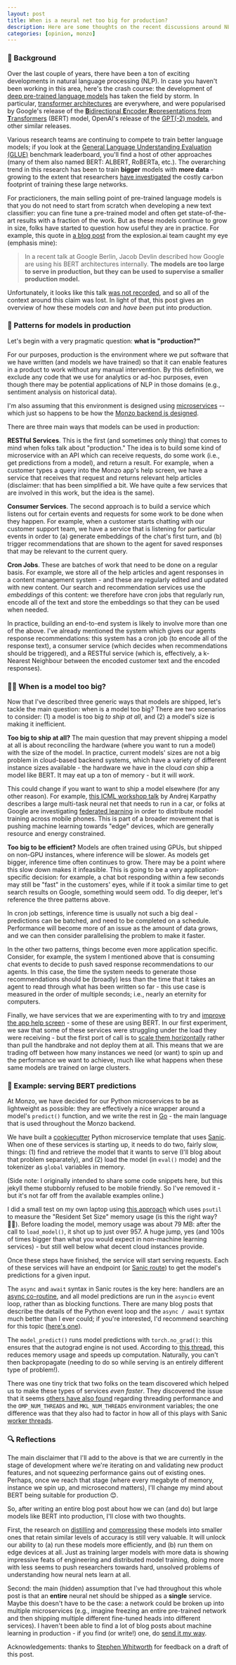 ```yaml
---
layout: post
title: When is a neural net too big for production?
description: Here are some thoughts on the recent discussions around NLP transformer models being too big to put into production, and a dive into how we have shipped them at Monzo using the HuggingFace library.
categories: [opinion, monzo]
---
```


### 💬 Background
Over the last couple of years, there have been a ton of exciting developments in natural language processing (NLP). In case you haven't been working in this area, here's the crash course: the development of [deep pre-trained language models](http://ruder.io/nlp-imagenet/) has taken the field by storm. In particular, [transformer architectures](https://arxiv.org/abs/1706.03762) are everywhere, and were popularised by Google's release of the [**B**idirectional **E**ncoder **R**epresentations from **T**ransformers](https://arxiv.org/abs/1810.04805) (BERT) model, OpenAI's release of the [GPT(-2) models](https://openai.com/blog/better-language-models/), and other similar releases.

Various research teams are continuing to compete to train better language models; if you look at the [General Language Understanding Evaluation (GLUE)](https://gluebenchmark.com/leaderboard) benchmark leaderboard, you'll find a host of other approaches (many of them also named BERT: ALBERT, RoBERTa, etc.). The overarching trend in this research has been to train **bigger** models with **more data** - growing to the extent that researchers [have investigated](https://arxiv.org/abs/1906.02243) the costly carbon footprint of training these large networks.

For practicioners, the main selling point of pre-trained language models is that you do not need to start from scratch when developing a new text classifier: you can fine tune a pre-trained model and often get state-of-the-art results with a fraction of the work. But as these models continue to grow in size, folks have started to question how useful they are in practice. For example, this quote in [a blog post](https://explosion.ai/blog/spacy-pytorch-transformers) from the explosion.ai team caught my eye (emphasis mine):

> In a recent talk at Google Berlin, Jacob Devlin described how Google are using his BERT architectures internally. **The models are too large to serve in production, but they can be used to supervise a smaller production model.** 

Unfortunately, it looks like this talk [was not recorded](https://twitter.com/honnibal/status/1157592067712966657), and so all of the context around this claim was lost. In light of that, this post gives an overview of how these models _can_ and _have been_ put into production.

### 🚢 Patterns for models in production
Let's begin with a very pragmatic question: **what is "production?"**

For our purposes, production is the environment where we put software that we have written (and models we have trained) so that it can enable features in a product to work without any manual intervention. By this definition, we exclude any code that we use for analytics or ad-hoc purposes, even though there may be potential applications of NLP in those domains (e.g., sentiment analysis on historical data).

I'm also assuming that this environment is designed using [microservices](https://en.wikipedia.org/wiki/Microservices) -- which just so happens to be how the [Monzo backend is designed](https://monzo.com/blog/2016/09/19/building-a-modern-bank-backend).

There are three main ways that models can be used in production:

**RESTful Services**. This is the first (and sometimes only thing) that comes to mind when folks talk about "production." The idea is to build some kind of microservice with an API which can receive requests, do some work (i.e., get predictions from a model), and return a result. For example, when a customer types a query into the Monzo app's help screen, we have a service that receives that request and returns relevant help articles (disclaimer: that has been simplified a bit. We have quite a few services that are involved in this work, but the idea is the same).

**Consumer Services**. The second approach is to build a service which listens out for certain events and requests for some work to be done when they happen. For example, when a customer starts chatting with our customer support team, we have a service that is listening for particular events in order to (a) generate embeddings of the chat's first turn, and (b) trigger recommendations that are shown to the agent for saved responses that may be relevant to the current query.

**Cron Jobs**. These are batches of work that need to be done on a regular basis. For example, we store all of the help articles and agent responses in a content management system - and these are regularly edited and updated with new content. Our search and recommendation services use the _embeddings_ of this content: we therefore have cron jobs that regularly run, encode all of the text and store the embeddings so that they can be used when needed.

In practice, building an end-to-end system is likely to involve more than one of the above. I've already mentioned the system which gives our agents response recommendations: this system has a cron job (to encode all of the response text), a consumer service (which decides when recommendations should be triggered), and a RESTful service (which is, effectively, a k-Nearest Neighbour between the encoded customer text and the encoded responses).  

### 🙅‍♂️ When is a model too big?
Now that I've described three generic ways that models are shipped, let's tackle the main question: when is a model too big? There are two scenarios to consider: (1) a model is too big _to ship at all_, and (2) a model's size is making it inefficient.

**Too big to ship at all?** The main question that may prevent shipping a model at all is about reconciling the hardware (where you want to run a model) with the size of the model. In practice, current models' sizes are not a big problem in cloud-based backend systems, which have a variety of different instance sizes available - the hardware we have in the cloud _can_ ship a model like BERT. It may eat up a ton of memory - but it will _work_. 

This could change if you want to want to ship a model elsewhere (for any other reason). For example, [this ICML workshop talk](https://slideslive.com/38917690/multitask-learning-in-the-wilderness) by Andrej Karpathy describes a large multi-task neural net that needs to run in a car, or folks at Google are investigating [federated learning](https://ai.googleblog.com/2017/04/federated-learning-collaborative.html) in order to distribute model training across mobile phones. This is part of a broader movement that is pushing machine learning towards "edge" devices, which are generally resource and energy constrained.

**Too big to be efficient?** Models are often trained using GPUs, but shipped on non-GPU instances, where inference will be slower. As models get bigger, inference time often continues to grow. There may be a point where this slow down makes it infeasible. This is going to be a very application-specific decision: for example, a chat bot responding within a few seconds may still be "fast" in the customers' eyes, while if it took a similar time to get search results on Google, something would seem odd. To dig deeper, let's reference the three patterns above.

In cron job settings, inference time is usually not such a big deal - predictions can be batched, and need to be completed on a schedule. Performance will become more of an issue as the amount of data grows, and we can then consider parallelising the problem to make it faster.

In the other two patterns, things become even more application specific. Consider, for example, the system I mentioned above that is consuming chat events to decide to push saved response recommendations to our agents. In this case, the time the system needs to generate those recommendations should be (broadly) less than the time that it takes an agent to read through what has been written so far - this use case is measured in the order of multiple seconds; i.e., nearly an eternity for computers.

Finally, we have services that we are experimenting with to try and [improve the app help screen](https://monzo.com/blog/2018/08/01/data-help) - some of these are using BERT. In our first experiment, we saw that some of these services were struggling under the load they were receiving - but the first port of call is to [scale them horizontally](https://github.com/vaquarkhan/vaquarkhan/wiki/Difference-between-scaling-horizontally-and-vertically) rather than pull the handbrake and not deploy them at all. This means that we are trading off between how many instances we need (or want) to spin up and the performance we want to achieve, much like what happens when these same models are trained on large clusters.

### 🤗 Example: serving BERT predictions
At Monzo, we have decided for our Python microservices to be as lightweight as possible: they are effectively a nice wrapper around a model's `predict()` function, and we write the rest in [Go](https://golang.org/) - the main language that is used throughout the Monzo backend.

We have built a [cookiecutter](https://cookiecutter.readthedocs.io/en/latest/) Python microservice template that uses [Sanic](https://github.com/huge-success/sanic). When one of these services is starting up, it needs to do two, fairly slow, things: (1) find and retrieve the model that it wants to serve (I'll blog about that problem separately), and (2) load the model (in `eval()` mode) and the tokenizer as `global` variables in memory. 

(Side note: I originally intended to share some code snippets here, but this jekyll theme stubbornly refused to be mobile friendly. So I've removed it - but it's not far off from the available examples online.)

I did a small test on my own laptop using [this approach](https://stackoverflow.com/questions/938733/total-memory-used-by-python-process) which uses `psutil` to measure the "Resident Set Size" memory usage (is this the right way? 🤷‍♂️). Before loading the model, memory usage was about 79 MB: after the call to `load_model()`, it shot up to just over 957. A huge jump, yes (and 100s of times bigger than what you would expect in non-machine learning services) - but still well below what decent cloud instances provide. 

Once these steps have finished, the service will start serving requests. Each of these services will have an endpoint (or [Sanic route](https://sanic.readthedocs.io/en/latest/sanic/routing.html)) to get the model's predictions for a given input.

The `async` and `await` syntax in Sanic routes is the key here: handlers are an [async co-routine](https://docs.python.org/3/library/asyncio-task.html), and all model predictions are run in the `asyncio` event loop, rather than as blocking functions. There are many blog posts that describe the details of the Python event loop and the `async / await` syntax much better than I ever could; if you're interested, I'd recommend searching for this topic ([here's one](https://stackabuse.com/python-async-await-tutorial/)).

The `model_predict()` runs model predictions with `torch.no_grad()`: this ensures that the autograd engine is not used. According to [this thread](https://discuss.pytorch.org/t/model-eval-vs-with-torch-no-grad/19615), this reduces memory usage and speeds up computation. Naturally, you can't then backpropagate (needing to do so while serving is an entirely different type of problem!).

There was one tiny trick that two folks on the team discovered which helped us to make these types of services _even faster_. They discovered the issue that it seems [others have also found](https://twitter.com/MarkNeumannnn/status/1067926695338926080) regarding threading performance and the `OMP_NUM_THREADS` and `MKL_NUM_THREADS` environment variables; the one difference was that they also had to factor in how all of this plays with Sanic [worker threads](https://sanic.readthedocs.io/en/latest/sanic/deploying.html#workers).

### 🔍 Reflections
The main disclaimer that I'll add to the above is that we are currently in the stage of development where we're iterating on and validating new product features, and not squeezing performance gains out of existing ones. Perhaps, once we reach that stage (where every megabyte of memory, instance we spin up, and microsecond matters), I'll change my mind about BERT being suitable for production 😊. 

So, after writing an entire blog post about how we can (and do) but large models like BERT into production, I'll close with two thoughts.

First, the research on [distilling](https://medium.com/huggingface/distilbert-8cf3380435b5) and [compressing](https://arxiv.org/abs/1909.11687) these models into smaller ones that retain similar levels of accuracy is still very valuable. It will unlock our ability to (a) run these models more efficiently, and (b) run them on edge devices at all. Just as training larger models with more data is showing impressive feats of engineering and distributed model training, doing more with less seems to push researchers towards hard, unsolved problems of understanding how neural nets learn at all.

Second: the main (hidden) assumption that I've had throughout this whole post is that an **entire** neural net should be shipped as a **single** service. Maybe this doesn't have to be the case: a network could be broken up into multiple microservices (e.g., imagine freezing an entire pre-trained network and then shipping multiple different fine-tuned heads into different services). I haven't been able to find a lot of blog posts about machine learning in production - if you find (or write!) one, do [send it my way](https://twitter.com/neal_lathia).

Acknowledgements: thanks to [Stephen Whitworth](https://stephen.sh/) for feedback on a draft of this post.
